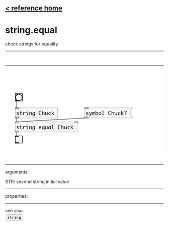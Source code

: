[< reference home](index.html)
---

# string.equal


check strings for equality

---

<br>


---


![example](examples/string.equal-example.jpg)

---
arguments:

STR: second string initial value<br>

---
properties:


---
see also:<br>
[![string](img/object_string.png)](string.html)
